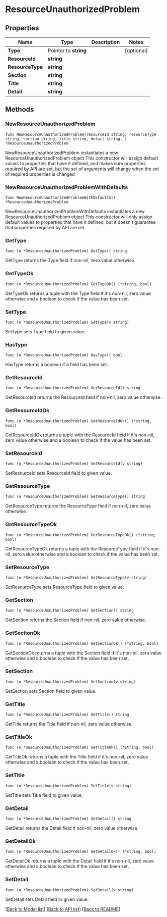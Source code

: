# ResourceUnauthorizedProblem

## Properties

Name | Type | Description | Notes
------------ | ------------- | ------------- | -------------
**Type** | Pointer to **string** |  | [optional] 
**ResourceId** | **string** |  | 
**ResourceType** | **string** |  | 
**Section** | **string** |  | 
**Title** | **string** |  | 
**Detail** | **string** |  | 

## Methods

### NewResourceUnauthorizedProblem

`func NewResourceUnauthorizedProblem(resourceId string, resourceType string, section string, title string, detail string, ) *ResourceUnauthorizedProblem`

NewResourceUnauthorizedProblem instantiates a new ResourceUnauthorizedProblem object
This constructor will assign default values to properties that have it defined,
and makes sure properties required by API are set, but the set of arguments
will change when the set of required properties is changed

### NewResourceUnauthorizedProblemWithDefaults

`func NewResourceUnauthorizedProblemWithDefaults() *ResourceUnauthorizedProblem`

NewResourceUnauthorizedProblemWithDefaults instantiates a new ResourceUnauthorizedProblem object
This constructor will only assign default values to properties that have it defined,
but it doesn't guarantee that properties required by API are set

### GetType

`func (o *ResourceUnauthorizedProblem) GetType() string`

GetType returns the Type field if non-nil, zero value otherwise.

### GetTypeOk

`func (o *ResourceUnauthorizedProblem) GetTypeOk() (*string, bool)`

GetTypeOk returns a tuple with the Type field if it's non-nil, zero value otherwise
and a boolean to check if the value has been set.

### SetType

`func (o *ResourceUnauthorizedProblem) SetType(v string)`

SetType sets Type field to given value.

### HasType

`func (o *ResourceUnauthorizedProblem) HasType() bool`

HasType returns a boolean if a field has been set.

### GetResourceId

`func (o *ResourceUnauthorizedProblem) GetResourceId() string`

GetResourceId returns the ResourceId field if non-nil, zero value otherwise.

### GetResourceIdOk

`func (o *ResourceUnauthorizedProblem) GetResourceIdOk() (*string, bool)`

GetResourceIdOk returns a tuple with the ResourceId field if it's non-nil, zero value otherwise
and a boolean to check if the value has been set.

### SetResourceId

`func (o *ResourceUnauthorizedProblem) SetResourceId(v string)`

SetResourceId sets ResourceId field to given value.


### GetResourceType

`func (o *ResourceUnauthorizedProblem) GetResourceType() string`

GetResourceType returns the ResourceType field if non-nil, zero value otherwise.

### GetResourceTypeOk

`func (o *ResourceUnauthorizedProblem) GetResourceTypeOk() (*string, bool)`

GetResourceTypeOk returns a tuple with the ResourceType field if it's non-nil, zero value otherwise
and a boolean to check if the value has been set.

### SetResourceType

`func (o *ResourceUnauthorizedProblem) SetResourceType(v string)`

SetResourceType sets ResourceType field to given value.


### GetSection

`func (o *ResourceUnauthorizedProblem) GetSection() string`

GetSection returns the Section field if non-nil, zero value otherwise.

### GetSectionOk

`func (o *ResourceUnauthorizedProblem) GetSectionOk() (*string, bool)`

GetSectionOk returns a tuple with the Section field if it's non-nil, zero value otherwise
and a boolean to check if the value has been set.

### SetSection

`func (o *ResourceUnauthorizedProblem) SetSection(v string)`

SetSection sets Section field to given value.


### GetTitle

`func (o *ResourceUnauthorizedProblem) GetTitle() string`

GetTitle returns the Title field if non-nil, zero value otherwise.

### GetTitleOk

`func (o *ResourceUnauthorizedProblem) GetTitleOk() (*string, bool)`

GetTitleOk returns a tuple with the Title field if it's non-nil, zero value otherwise
and a boolean to check if the value has been set.

### SetTitle

`func (o *ResourceUnauthorizedProblem) SetTitle(v string)`

SetTitle sets Title field to given value.


### GetDetail

`func (o *ResourceUnauthorizedProblem) GetDetail() string`

GetDetail returns the Detail field if non-nil, zero value otherwise.

### GetDetailOk

`func (o *ResourceUnauthorizedProblem) GetDetailOk() (*string, bool)`

GetDetailOk returns a tuple with the Detail field if it's non-nil, zero value otherwise
and a boolean to check if the value has been set.

### SetDetail

`func (o *ResourceUnauthorizedProblem) SetDetail(v string)`

SetDetail sets Detail field to given value.



[[Back to Model list]](../README.md#documentation-for-models) [[Back to API list]](../README.md#documentation-for-api-endpoints) [[Back to README]](../README.md)


